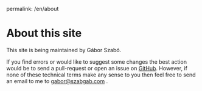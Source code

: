 permalink: /en/about
# About this site

This site is being maintained by Gábor Szabó.

If you find errors or would like to suggest some changes the best action would be
to send a pull-request or open an issue on [GitHub](https://github.com/szabgab/ladino/).
However, if none of these technical terms make any sense to you then feel free to send an
email to me to gabor@szabgab.com .

